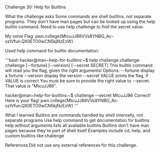 Challenge 30: Help for Builtins

What the challenge asks
Some commands are shell builtins, not separate programs. They don't have man pages but can be looked up using the help builtin command. Need to use help challenge to find the secret value.

My solve
Flag: pwn.college{MtcuJJ86VVs8YNBG_Ac-ozlVfun.QX0ETO0wCN5kjNzEzW}

Used help command for builtin documentation:

'''bash
hacker@man~help-for-builtins:~$ help challenge
challenge: challenge [--fortune] [--version] [--secret SECRET]
    This builtin command will read you the flag, given the right arguments!
    Options:
      --fortune         display a fortune
      --version         display the version
      --secret VALUE    prints the flag, if VALUE is correct
    You must be sure to provide the right value to --secret. That value is "MtcuJJ86".

hacker@man~help-for-builtins:~$ challenge --secret MtcuJJ86
Correct! Here is your flag!
pwn.college{MtcuJJ86VVs8YNBG_Ac-ozlVfun.QX0ETO0wCN5kjNzEzW}
'''

What I learned
Builtins are commands handled by shell internally, not separate programs
Use help command to get documentation for builtins
help without arguments lists all available builtins
Builtins don't have man pages because they're part of shell itself
Examples include cd, help, and custom builtins like challenge

References
Did not use any external references for this challenge.
